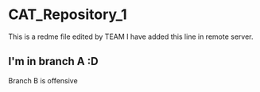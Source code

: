 # CAT_Repository_1
This is a redme file edited by TEAM 
I have added this line in remote server.


I'm in branch A :D
-------

Branch B is offensive
